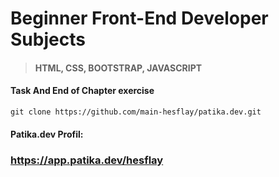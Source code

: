 # Beginner Front-End Developer Subjects
>#### HTML, CSS, BOOTSTRAP, JAVASCRIPT
#### Task And End of Chapter exercise

```
git clone https://github.com/main-hesflay/patika.dev.git
```

#### Patika.dev Profil:
### https://app.patika.dev/hesflay
